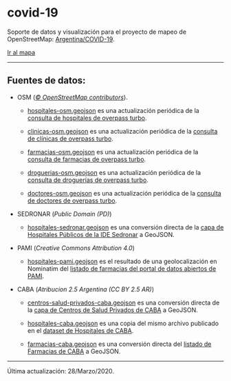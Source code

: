 # covid-19
Soporte de datos y visualización para el proyecto de mapeo de OpenStreetMap: [Argentina/COVID-19](https://wiki.openstreetmap.org/wiki/ES:Argentina/COVID-19).

[Ir al mapa](http://umap.openstreetmap.fr/en/map/argentinacovid-19_437045)

----

## Fuentes de datos:

* OSM (*[© OpenStreetMap contributors](https://www.openstreetmap.org/copyright)*).

  * [hospitales-osm.geojson](https://github.com/gabriel-de-luca/covid-19/blob/master/hospitales-osm.geojson) es una actualización periódica de la [consulta de hospitales de overpass turbo](https://overpass-turbo.eu/s/S1i).
  
  * [clinicas-osm.geojson](https://github.com/gabriel-de-luca/covid-19/blob/master/clinicas-osm.geojson) es una actualización periódica de la [consulta de clínicas de overpass turbo](https://overpass-turbo.eu/s/S1o).
  
  * [farmacias-osm.geojson](https://github.com/gabriel-de-luca/covid-19/blob/master/farmacias-osm.geojson) es una actualización periódica de la [consulta de farmacias de overpass turbo](https://overpass-turbo.eu/s/S1b).

  * [droguerias-osm.geojson](https://github.com/gabriel-de-luca/covid-19/blob/master/droguerias-osm.geojson) es una actualización periódica de la [consulta de droguerías de overpass turbo](https://overpass-turbo.eu/s/S1a).
  
  * [doctores-osm.geojson](https://github.com/gabriel-de-luca/covid-19/blob/master/doctores-osm.geojson) es una actualización periódica de la [consulta de doctores de overpass turbo](https://overpass-turbo.eu/s/S1y).

* SEDRONAR (*Public Domain (PD)*)

  * [hospitales-sedronar.geojson](https://github.com/gabriel-de-luca/covid-19/blob/master/hospitales-sedronar.geojson) es una conversión directa de la [capa de Hospitales Públicos de la IDE Sedronar](http://ide.sedronar.gov.ar/layers/geonode:web_hospitales_publicos_sisa) a GeoJSON.
  
* PAMI (*Creative Commons Attribution 4.0*)

  * [hospitales-pami.geojson](https://github.com/gabriel-de-luca/covid-19/blob/master/hospitales-sedronar.geojson) es el resultado de una geolocalización en Nominatim del [listado de farmacias del portal de datos abiertos de PAMI](https://datos.pami.org.ar/dataset/farmacias).

* CABA (*Atribucion 2.5 Argentina (CC BY 2.5 AR)*)

  * [centros-salud-privados-caba.geojson](https://github.com/gabriel-de-luca/covid-19/blob/master/centros-salud-privados-caba.geojson) es una conversión directa de la [capa de Centros de Salud Privados de CABA](https://data.buenosaires.gob.ar/dataset/centros-salud-privados) a GeoJSON.
  
  * [hospitales-caba.geojson](https://github.com/gabriel-de-luca/covid-19/blob/master/hospitales-caba.geojson) es una copia del mismo archivo publicado en el [dataset de Hospitales de CABA](https://data.buenosaires.gob.ar/dataset/hospitales).
  
  * [farmacias-caba.geojson](https://github.com/gabriel-de-luca/covid-19/blob/master/farmacias-caba.geojson) es una conversión directa del [listado de Farmacias de CABA](https://data.buenosaires.gob.ar/dataset/farmacias) a GeoJSON.

----

Última actualización: 28/Marzo/2020.


